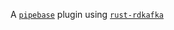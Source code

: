 A [`pipebase`] plugin using [`rust-rdkafka`]

[`pipebase`]: https://github.com/pipebase/pipebase
[`rust-rdkafka`]: https://github.com/fede1024/rust-rdkafka
